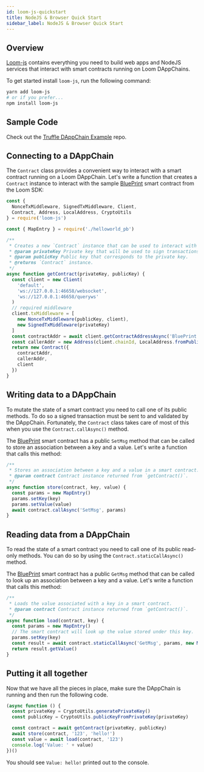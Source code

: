 ```yaml
---
id: loom-js-quickstart
title: NodeJS & Browser Quick Start
sidebar_label: NodeJS & Browser Quick Start
---
```


## Overview

[Loom-js](https://github.com/loomnetwork/loom-js) contains everything you need to build web apps and NodeJS services that interact with smart contracts running on Loom DAppChains.

To get started install `loom-js`, run the following command:

```bash
yarn add loom-js
# or if you prefer...
npm install loom-js
```

## Sample Code

Check out the [Truffle DAppChain Example](https://github.com/loomnetwork/truffle-dappchain-example) repo.

## Connecting to a DAppChain

The `Contract` class provides a convenient way to interact with a smart contract running on a Loom DAppChain. Let's write a function that creates a `Contract` instance to interact with the sample [BluePrint][] smart contract from the Loom SDK:

```js
const {
  NonceTxMiddleware, SignedTxMiddleware, Client,
  Contract, Address, LocalAddress, CryptoUtils
} = require('loom-js')

const { MapEntry } = require('./helloworld_pb')

/**
 * Creates a new `Contract` instance that can be used to interact with a smart contract.
 * @param privateKey Private key that will be used to sign transactions sent to the contract.
 * @param publicKey Public key that corresponds to the private key.
 * @returns `Contract` instance.
 */
async function getContract(privateKey, publicKey) {
  const client = new Client(
    'default',
    'ws://127.0.0.1:46658/websocket',
    'ws://127.0.0.1:46658/queryws'
  )
  // required middleware
  client.txMiddleware = [
    new NonceTxMiddleware(publicKey, client),
    new SignedTxMiddleware(privateKey)
  ]
  const contractAddr = await client.getContractAddressAsync('BluePrint')
  const callerAddr = new Address(client.chainId, LocalAddress.fromPublicKey(publicKey))
  return new Contract({
    contractAddr,
    callerAddr,
    client
  })
}
```

## Writing data to a DAppChain

To mutate the state of a smart contract you need to call one of its public methods. To do so a signed transaction must be sent to and validated by the DAppChain. Fortunately, the `Contract` class takes care of most of this when you use the `Contract.callAsync()` method.

The [BluePrint][] smart contract has a public `SetMsg` method that can be called to store an association between a key and a value. Let's write a function that calls this method:

```js
/**
 * Stores an association between a key and a value in a smart contract.
 * @param contract Contract instance returned from `getContract()`.
 */
async function store(contract, key, value) {
  const params = new MapEntry()
  params.setKey(key)
  params.setValue(value)
  await contract.callAsync('SetMsg', params)
}

```

## Reading data from a DAppChain

To read the state of a smart contract you need to call one of its public read-only methods. You can do so by using the `Contract.staticCallAsync()` method.

The [BluePrint][] smart contract has a public `GetMsg` method that can be called to look up an association between a key and a value. Let's write a function that calls this method:

```js
/**
 * Loads the value associated with a key in a smart contract.
 * @param contract Contract instance returned from `getContract()`.
 */
async function load(contract, key) {
  const params = new MapEntry()
  // The smart contract will look up the value stored under this key.
  params.setKey(key)
  const result = await contract.staticCallAsync('GetMsg', params, new MapEntry())
  return result.getValue()
}
```

## Putting it all together

Now that we have all the pieces in place, make sure the DAppChain is running and then run the following code.

```js
(async function () {
  const privateKey = CryptoUtils.generatePrivateKey()
  const publicKey = CryptoUtils.publicKeyFromPrivateKey(privateKey)

  const contract = await getContract(privateKey, publicKey)
  await store(contract, '123', 'hello!')
  const value = await load(contract, '123')
  console.log('Value: ' + value)
})()
```

You should see `Value: hello!` printed out to the console.

[BluePrint]: https://github.com/loomnetwork/weave-blueprint/blob/master/src/blueprint.go
